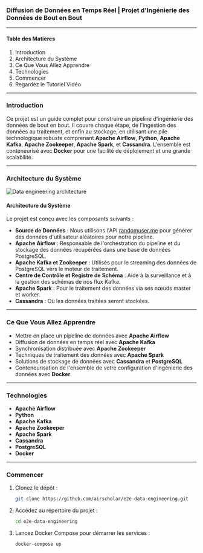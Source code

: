 ### Diffusion de Données en Temps Réel | Projet d'Ingénierie des Données de Bout en Bout

---

#### Table des Matières
1. Introduction  
2. Architecture du Système  
3. Ce Que Vous Allez Apprendre  
4. Technologies  
5. Commencer  
6. Regardez le Tutoriel Vidéo  

---

### Introduction

Ce projet est un guide complet pour construire un pipeline d'ingénierie des données de bout en bout. Il couvre chaque étape, de l'ingestion des données au traitement, et enfin au stockage, en utilisant une pile technologique robuste comprenant **Apache Airflow**, **Python**, **Apache Kafka**, **Apache Zookeeper**, **Apache Spark**, et **Cassandra**. L'ensemble est conteneurisé avec **Docker** pour une facilité de déploiement et une grande scalabilité.

---

### Architecture du Système
![Data engineering architecture](https://github.com/user-attachments/assets/55045241-3be8-439c-91de-3f03d61f11e7)

#### Architecture du Système

Le projet est conçu avec les composants suivants :

- **Source de Données** : Nous utilisons l'API [randomuser.me](https://randomuser.me) pour générer des données d'utilisateur aléatoires pour notre pipeline.  
- **Apache Airflow** : Responsable de l'orchestration du pipeline et du stockage des données récupérées dans une base de données PostgreSQL.  
- **Apache Kafka et Zookeeper** : Utilisés pour le streaming des données de PostgreSQL vers le moteur de traitement.  
- **Centre de Contrôle et Registre de Schéma** : Aide à la surveillance et à la gestion des schémas de nos flux Kafka.  
- **Apache Spark** : Pour le traitement des données via ses nœuds master et worker.  
- **Cassandra** : Où les données traitées seront stockées.  

---

### Ce Que Vous Allez Apprendre

- Mettre en place un pipeline de données avec **Apache Airflow**  
- Diffusion de données en temps réel avec **Apache Kafka**  
- Synchronisation distribuée avec **Apache Zookeeper**  
- Techniques de traitement des données avec **Apache Spark**  
- Solutions de stockage de données avec **Cassandra** et **PostgreSQL**  
- Conteneurisation de l'ensemble de votre configuration d'ingénierie des données avec **Docker**  

---

### Technologies

- **Apache Airflow**  
- **Python**  
- **Apache Kafka**  
- **Apache Zookeeper**  
- **Apache Spark**  
- **Cassandra**  
- **PostgreSQL**  
- **Docker**  

---

### Commencer

1. Clonez le dépôt :  
   ```bash
   git clone https://github.com/airscholar/e2e-data-engineering.git
   ```
2. Accédez au répertoire du projet :  
   ```bash
   cd e2e-data-engineering
   ```
3. Lancez Docker Compose pour démarrer les services :  
   ```bash
   docker-compose up
   ```  
